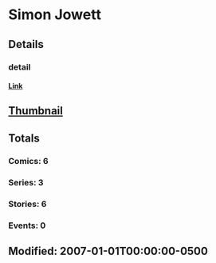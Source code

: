 # Simon  Jowett 
## Details
### detail
#### [Link](http://marvel.com/comics/creators/3792/simon_jowett?utm_campaign=apiRef&utm_source=225578a89fc76f3d20fbffda5d17a88d)
## [Thumbnail](http://i.annihil.us/u/prod/marvel/i/mg/b/40/image_not_available.jpg)
## Totals
### Comics: 6
### Series: 3
### Stories: 6
### Events: 0
## Modified: 2007-01-01T00:00:00-0500